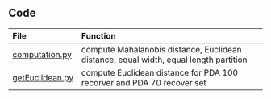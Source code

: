 ## Code

|File| Function|
|:----|:----|
|[computation.py](./computation.py)| compute Mahalanobis distance, Euclidean distance, equal width, equal length partition|
|[getEuclidean.py](./getEuclidean.py)| compute Euclidean distance for PDA 100 recorver and PDA 70 recover set|
